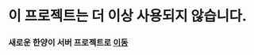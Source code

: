 # **이 프로젝트는 더 이상 사용되지 않습니다.**

### 새로운 **한양이 서버 프로젝트**로 [이동](https://github.com/banb3515/Hanyang-Server)
